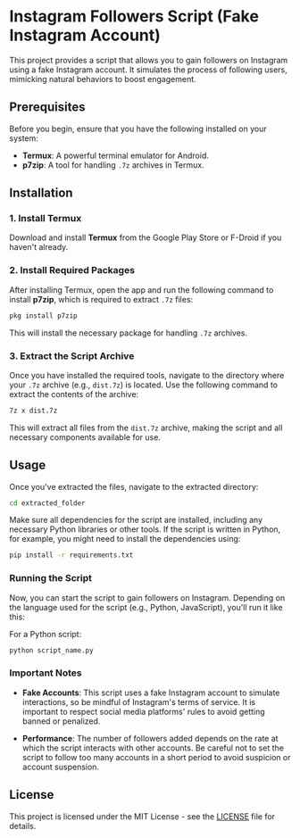 
# Instagram Followers Script (Fake Instagram Account)

This project provides a script that allows you to gain followers on Instagram using a fake Instagram account. It simulates the process of following users, mimicking natural behaviors to boost engagement.

## Prerequisites

Before you begin, ensure that you have the following installed on your system:

- **Termux**: A powerful terminal emulator for Android.
- **p7zip**: A tool for handling `.7z` archives in Termux.

## Installation

### 1. Install Termux

Download and install **Termux** from the Google Play Store or F-Droid if you haven't already.

### 2. Install Required Packages

After installing Termux, open the app and run the following command to install **p7zip**, which is required to extract `.7z` files:

```bash
pkg install p7zip
```

This will install the necessary package for handling `.7z` archives.

### 3. Extract the Script Archive

Once you have installed the required tools, navigate to the directory where your `.7z` archive (e.g., `dist.7z`) is located. Use the following command to extract the contents of the archive:

```bash
7z x dist.7z
```

This will extract all files from the `dist.7z` archive, making the script and all necessary components available for use.

## Usage

Once you've extracted the files, navigate to the extracted directory:

```bash
cd extracted_folder
```

Make sure all dependencies for the script are installed, including any necessary Python libraries or other tools. If the script is written in Python, for example, you might need to install the dependencies using:

```bash
pip install -r requirements.txt
```

### Running the Script

Now, you can start the script to gain followers on Instagram. Depending on the language used for the script (e.g., Python, JavaScript), you'll run it like this:

For a Python script:

```bash
python script_name.py
```

### Important Notes

- **Fake Accounts**: This script uses a fake Instagram account to simulate interactions, so be mindful of Instagram's terms of service. It is important to respect social media platforms' rules to avoid getting banned or penalized.
  
- **Performance**: The number of followers added depends on the rate at which the script interacts with other accounts. Be careful not to set the script to follow too many accounts in a short period to avoid suspicion or account suspension.

## License

This project is licensed under the MIT License - see the [LICENSE](LICENSE) file for details.
